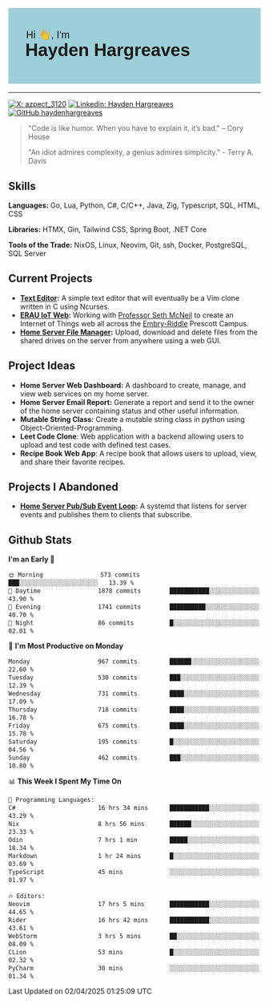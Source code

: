 ![Hayden Hargreaves](https://github.com/Azpect3120/Azpect3120/blob/master/download.png?raw=true)

<hr>

[![X: azpect_3120](https://img.shields.io/twitter/follow/azpect_3120?style=social)](https://x.com/azpect_3120)
[![Linkedin: Hayden Hargreaves](https://img.shields.io/badge/-Hayden%20Hargreaves-blue?style=flat-square&logo=Linkedin&logoColor=white&link=https://www.linkedin.com/in/hayden-hargreaves-37b2802a4/)](https://www.linkedin.com/in/hayden-hargreaves-37b2802a4/)
[![GitHub haydenhargreaves](https://img.shields.io/github/followers/haydenhargreaves?label=follow&style=social)](https://github.com/haydenhargreaves)

> "Code is like humor. When you have to explain it, it’s bad." – Cory House
> 
> "An idiot admires complexity, a genius admires simplicity." - Terry A. Davis


## Skills
**Languages:** Go, Lua, Python, C#, C/C++, Java, Zig, Typescript, SQL, HTML, CSS 

**Libraries:** HTMX, Gin, Tailwind CSS, Spring Boot, .NET Core

**Tools of the Trade:** NixOS, Linux, Neovim, Git, ssh, Docker, PostgreSQL, SQL Server


## Current Projects 
- **[Text Editor](https://github.com/haydenhargreaves/TextEditor):** A simple text editor that will eventually be a Vim clone written in C using Ncurses.
- **[ERAU IoT Web](https://github.com/haydenhargreaves/InternetOfThings):** Working with [Professor Seth McNeil](https://github.com/semcneil) to create an Internet of Things web all across the [Embry-Riddle](https://erau.edu) Prescott Campus.
- **[Home Server File Manager](https://github.com/haydenhargreaves/ServerFileManager):** Upload, download and delete files from the shared drives on the server from anywhere using a web GUI.


## Project Ideas
- **Home Server Web Dashboard:** A dashboard to create, manage, and view web services on my home server.
- **Home Server Email Report:** Generate a report and send it to the owner of the home server containing status and other useful information.
- **Mutable String Class:** Create a mutable string class in python using Object-Oriented-Programming.
- **Leet Code Clone**: Web application with a backend allowing users to upload and test code with defined test cases.
- **Recipe Book Web App**: A recipe book that allows users to upload, view, and share their favorite recipes.

## Projects I Abandoned 
- **[Home Server Pub/Sub Event Loop](https://github.com/haydenhargreaves/TCPNotificationManager):** A systemd that listens for server events and publishes them to clients that subscribe.


## Github Stats

<!--START_SECTION:waka-->
**I'm an Early 🐤** 

```text
🌞 Morning                573 commits         ███░░░░░░░░░░░░░░░░░░░░░░   13.39 % 
🌆 Daytime                1878 commits        ███████████░░░░░░░░░░░░░░   43.90 % 
🌃 Evening                1741 commits        ██████████░░░░░░░░░░░░░░░   40.70 % 
🌙 Night                  86 commits          █░░░░░░░░░░░░░░░░░░░░░░░░   02.01 % 
```
📅 **I'm Most Productive on Monday** 

```text
Monday                   967 commits         ██████░░░░░░░░░░░░░░░░░░░   22.60 % 
Tuesday                  530 commits         ███░░░░░░░░░░░░░░░░░░░░░░   12.39 % 
Wednesday                731 commits         ████░░░░░░░░░░░░░░░░░░░░░   17.09 % 
Thursday                 718 commits         ████░░░░░░░░░░░░░░░░░░░░░   16.78 % 
Friday                   675 commits         ████░░░░░░░░░░░░░░░░░░░░░   15.78 % 
Saturday                 195 commits         █░░░░░░░░░░░░░░░░░░░░░░░░   04.56 % 
Sunday                   462 commits         ███░░░░░░░░░░░░░░░░░░░░░░   10.80 % 
```


📊 **This Week I Spent My Time On** 

```text
💬 Programming Languages: 
C#                       16 hrs 34 mins      ███████████░░░░░░░░░░░░░░   43.29 % 
Nix                      8 hrs 56 mins       ██████░░░░░░░░░░░░░░░░░░░   23.33 % 
Odin                     7 hrs 1 min         █████░░░░░░░░░░░░░░░░░░░░   18.34 % 
Markdown                 1 hr 24 mins        █░░░░░░░░░░░░░░░░░░░░░░░░   03.69 % 
TypeScript               45 mins             ░░░░░░░░░░░░░░░░░░░░░░░░░   01.97 % 

🔥 Editors: 
Neovim                   17 hrs 5 mins       ███████████░░░░░░░░░░░░░░   44.65 % 
Rider                    16 hrs 42 mins      ███████████░░░░░░░░░░░░░░   43.61 % 
WebStorm                 3 hrs 5 mins        ██░░░░░░░░░░░░░░░░░░░░░░░   08.09 % 
CLion                    53 mins             █░░░░░░░░░░░░░░░░░░░░░░░░   02.32 % 
PyCharm                  30 mins             ░░░░░░░░░░░░░░░░░░░░░░░░░   01.34 % 
```


 Last Updated on 02/04/2025 01:25:09 UTC
<!--END_SECTION:waka-->
